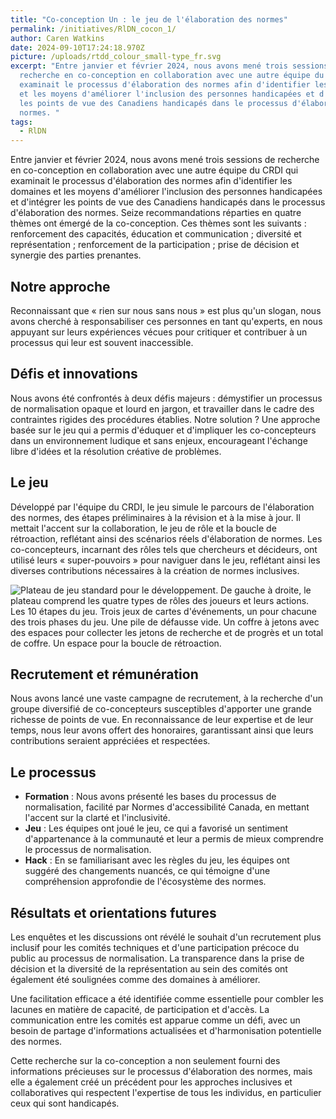 ```yaml
---
title: "Co-conception Un : le jeu de l'élaboration des normes"
permalink: /initiatives/RlDN_cocon_1/
author: Caren Watkins
date: 2024-09-10T17:24:18.970Z
picture: /uploads/rtdd_colour_small-type_fr.svg
excerpt: "Entre janvier et février 2024, nous avons mené trois sessions de
  recherche en co-conception en collaboration avec une autre équipe du CRDI qui
  examinait le processus d'élaboration des normes afin d'identifier les domaines
  et les moyens d'améliorer l'inclusion des personnes handicapées et d'intégrer
  les points de vue des Canadiens handicapés dans le processus d'élaboration des
  normes. "
tags:
  - RlDN
---
```

Entre janvier et février 2024, nous avons mené trois sessions de recherche en co-conception en collaboration avec une autre équipe du CRDI qui examinait le processus d'élaboration des normes afin d'identifier les domaines et les moyens d'améliorer l'inclusion des personnes handicapées et d'intégrer les points de vue des Canadiens handicapés dans le processus d'élaboration des normes. Seize recommandations réparties en quatre thèmes ont émergé de la co-conception. Ces thèmes sont les suivants : renforcement des capacités, éducation et communication ; diversité et représentation ; renforcement de la participation ; prise de décision et synergie des parties prenantes.

## Notre approche

Reconnaissant que « rien sur nous sans nous » est plus qu'un slogan, nous avons cherché à responsabiliser ces personnes en tant qu'experts, en nous appuyant sur leurs expériences vécues pour critiquer et contribuer à un processus qui leur est souvent inaccessible.

## Défis et innovations

Nous avons été confrontés à deux défis majeurs : démystifier un processus de normalisation opaque et lourd en jargon, et travailler dans le cadre des contraintes rigides des procédures établies. Notre solution ? Une approche basée sur le jeu qui a permis d'éduquer et d'impliquer les co-concepteurs dans un environnement ludique et sans enjeux, encourageant l'échange libre d'idées et la résolution créative de problèmes.

## Le jeu

Développé par l'équipe du CRDI, le jeu simule le parcours de l'élaboration des normes, des étapes préliminaires à la révision et à la mise à jour. Il mettait l'accent sur la collaboration, le jeu de rôle et la boucle de rétroaction, reflétant ainsi des scénarios réels d'élaboration de normes. Les co-concepteurs, incarnant des rôles tels que chercheurs et décideurs, ont utilisé leurs « super-pouvoirs » pour naviguer dans le jeu, reflétant ainsi les diverses contributions nécessaires à la création de normes inclusives.

![Plateau de jeu standard pour le développement. De gauche à droite, le plateau comprend les quatre types de rôles des joueurs et leurs actions. Les 10 étapes du jeu. Trois jeux de cartes d'événements, un pour chacune des trois phases du jeu. Une pile de défausse vide. Un coffre à jetons avec des espaces pour collecter les jetons de recherche et de progrès et un total de coffre. Un espace pour la boucle de rétroaction.](/uploads/picture1.png)

## Recrutement et rémunération

Nous avons lancé une vaste campagne de recrutement, à la recherche d'un groupe diversifié de co-concepteurs susceptibles d'apporter une grande richesse de points de vue. En reconnaissance de leur expertise et de leur temps, nous leur avons offert des honoraires, garantissant ainsi que leurs contributions seraient appréciées et respectées.

## Le processus

* **Formation** : Nous avons présenté les bases du processus de normalisation, facilité par Normes d'accessibilité Canada, en mettant l'accent sur la clarté et l'inclusivité.
* **Jeu** : Les équipes ont joué le jeu, ce qui a favorisé un sentiment d'appartenance à la communauté et leur a permis de mieux comprendre le processus de normalisation.
* **Hack** : En se familiarisant avec les règles du jeu, les équipes ont suggéré des changements nuancés, ce qui témoigne d'une compréhension approfondie de l'écosystème des normes.

## Résultats et orientations futures

Les enquêtes et les discussions ont révélé le souhait d'un recrutement plus inclusif pour les comités techniques et d'une participation précoce du public au processus de normalisation. La transparence dans la prise de décision et la diversité de la représentation au sein des comités ont également été soulignées comme des domaines à améliorer.

Une facilitation efficace a été identifiée comme essentielle pour combler les lacunes en matière de capacité, de participation et d'accès. La communication entre les comités est apparue comme un défi, avec un besoin de partage d'informations actualisées et d'harmonisation potentielle des normes.

Cette recherche sur la co-conception a non seulement fourni des informations précieuses sur le processus d'élaboration des normes, mais elle a également créé un précédent pour les approches inclusives et collaboratives qui respectent l'expertise de tous les individus, en particulier ceux qui sont handicapés.
